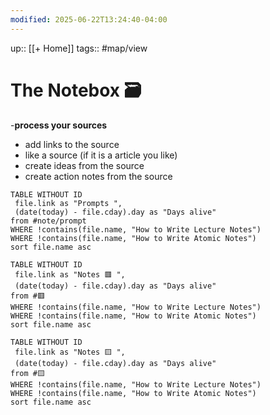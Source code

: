 ```yaml
---
modified: 2025-06-22T13:24:40-04:00
---
```

up:: [[+ Home]]
tags:: #map/view 

# The Notebox 🗃
-**process your sources**
- add links to the source
- like a source  (if it is a article you like) 
- create ideas from the source
- create action notes from the source


```dataview 
TABLE WITHOUT ID
 file.link as "Prompts ",
 (date(today) - file.cday).day as "Days alive"
from #note/prompt 
WHERE !contains(file.name, "How to Write Lecture Notes")
WHERE !contains(file.name, "How to Write Atomic Notes")
sort file.name asc
```

```dataview 
TABLE WITHOUT ID
 file.link as "Notes 🟥 ",
 (date(today) - file.cday).day as "Days alive"
from #🟥  
WHERE !contains(file.name, "How to Write Lecture Notes")
WHERE !contains(file.name, "How to Write Atomic Notes")
sort file.name asc
```

```dataview
TABLE WITHOUT ID
 file.link as "Notes 🟨 ",
 (date(today) - file.cday).day as "Days alive"
from #🟨 
WHERE !contains(file.name, "How to Write Lecture Notes")
WHERE !contains(file.name, "How to Write Atomic Notes")
sort file.name asc
```



